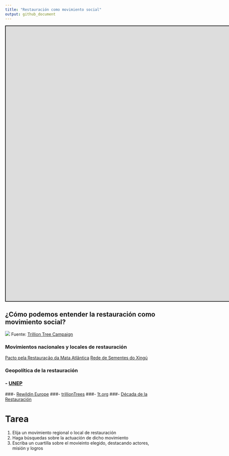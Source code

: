 ```yaml
---
title: "Restauración como movimiento social"
output: github_document
---
```


<script src="/rmarkdown-libs/fitvids/fitvids.min.js"></script>
<div class="shareagain" style="min-width:300px;margin:1em auto;" data-exeternal="1">
<iframe src="https://ecoaplic.org/slides_aulas/restor_unam/03_rest_movsoci.html#1" width="1600" height="900" style="border:2px solid currentColor;" loading="lazy" allowfullscreen></iframe>
<script>fitvids('.shareagain', {players: 'iframe'});</script>
</div>

## ¿Cómo podemos entender la restauración como movimiento social?

![](https://www.trilliontreecampaign.org/tenants/ttc/logo.png)
Fuente: [Trillion Tree Campaign](https://www.trilliontreecampaign.org/)

### Movimientos nacionales y locales de restauración

[Pacto pela Restauração da Mata Atlântica](https://www.pactomataatlantica.org.br/)
[Rede de Sementes do Xingú](https://www.sementesdoxingu.org.br/)

### Geopolítica de la restauración

### - [UNEP](https://www.unep.org/explore-topics/ecosystems-and-biodiversity?gclid=EAIaIQobChMIkZmUivmh-gIVSClMCh3PSQGFEAAYASAAEgIzAPD_BwE)

\###- [Rewildin Europe](https://rewildingeurope.com/rewilding-in-action/wilder-nature/?gclid=EAIaIQobChMIkZmUivmh-gIVSClMCh3PSQGFEAAYBCAAEgJzOvD_BwE)
\###- [trillionTrees](https://trilliontrees.org/)
\###- [1t.org](https://www.1t.org/)
\###- [Década de la Restauración](https://www.decadeonrestoration.org/)

# Tarea

1)  Elija un movimiento regional o local de restauración
2)  Haga búsquedas sobre la actuación de dicho movimiento
3)  Escriba un cuartilla sobre el movieinto elegido, destacando actores, misión y logros
